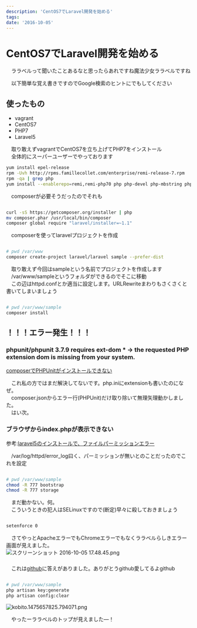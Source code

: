 ```yaml
---
description: 'CentOS7でLaravel開発を始める'
tags:
date: '2016-10-05'
---
```

# CentOS7でLaravel開発を始める
  
　ララベルって聞いたことあるなと思ったらあれですね魔法少女ララベルですね  
  
　以下簡単な覚え書きですのでGoogle検索のヒントにでもしてください  
  
## 使ったもの  
 - vagrant  
 - CentOS7  
 - PHP7  
 - Laravel5  
  
　取り敢えずvagrantでCentOS7を立ち上げてPHP7をインストール  
　全体的にスーパーユーザーでやっております  
  
``` bash
yum install epel-release
rpm -Uvh http://rpms.famillecollet.com/enterprise/remi-release-7.rpm
rpm -qa | grep php
yum install --enablerepo=remi,remi-php70 php php-devel php-mbstring php-pdo php-gd

```  
  
　composerが必要そうだったのでそれも  
  
``` bash

curl -sS https://getcomposer.org/installer | php
mv composer.phar /usr/local/bin/composer
composer global require "laravel/installer=~1.1"

```  
  
　composerを使ってlaravelプロジェクトを作成  
  
``` bash

# pwd /var/www
composer create-project laravel/laravel sample --prefer-dist

```  
  
　取り敢えず今回はsampleという名前でプロジェクトを作成します  
　/var/www/sampleというフォルダができるのでそこに移動  
　この辺はhttpd.confとか適当に設定します。URLRewriteまわりもさくさくと書いてしまいましょう  
  
``` bash

# pwd /var/www/sample
composer install

```  
  
## ！！！エラー発生！！！  
  
### phpunit/phpunit 3.7.9 requires ext-dom * -> the requested PHP extension dom is missing from your system.  
[composerでPHPUnitがインストールできない](http://blue-goheimochi.hatenablog.com/entry/2013/07/24/composer%E3%81%A7PHPUnit%E3%81%8C%E3%82%A4%E3%83%B3%E3%82%B9%E3%83%88%E3%83%BC%E3%83%AB%E3%81%A7%E3%81%8D%E3%81%AA%E3%81%84)  
  
　これ私の方ではまだ解決してないです。php.iniにextensionも書いたのになぜ。  
　composer.jsonからエラー行(PHPUnit)だけ取り除いて無理矢理動かしました。  
　はい次。  
  
### ブラウザからindex.phpが表示できない  
  
参考:[laravel5のインストールで、ファイルパーミッションエラー](http://momoiro-tj.hateblo.jp/entry/2016/01/12/221657)  
  
　/var/log/httpd/error_log曰く、パーミッションが無いとのことだったのでこれを設定  
  
``` bash

# pwd /var/www/sample
chmod -R 777 bootstrap
chmod -R 777 storage

```  
  
　まだ動かない。何。  
　こういうときの犯人はSELinuxですので(断定)早々に殺しておきましょう  
  
``` bash

setenforce 0

```  
  
　さてやっとApacheエラーでもChromeエラーでもなくララベルらしきエラー画面が見えました。  
![スクリーンショット 2016-10-05 17.48.45.png](/blog/assets/img/b17eca74-70ee-0a1b-e96c-8203a808070f.png "スクリーンショット 2016-10-05 17.48.45.png")  
  
###   
  
　これは[github](https://github.com/laravel/framework/issues/9080)に答えがありました。ありがとうgithub愛してるよgithub  
  
``` bash

# pwd /var/www/sample
php artisan key:generate
php artisan config:clear

```  
  
![kobito.1475657825.794071.png](/blog/assets/img/0f4949c3-3bd9-f211-4aff-2809c374d440.png "kobito.1475657825.794071.png")  
  
　やったーララベルのトップが見えました―！  
